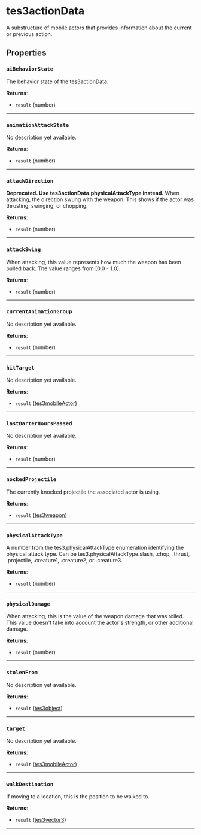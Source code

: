 # tes3actionData

A substructure of mobile actors that provides information about the current or previous action.

## Properties

### `aiBehaviorState`

The behavior state of the tes3actionData.

**Returns**:

* `result` (number)

***

### `animationAttackState`

No description yet available.

**Returns**:

* `result` (number)

***

### `attackDirection`

**Deprecated. Use tes3actionData.physicalAttackType instead.** When attacking, the direction swung with the weapon. This shows if the actor was thrusting, swinging, or chopping.

**Returns**:

* `result` (number)

***

### `attackSwing`

When attacking, this value represents how much the weapon has been pulled back. The value ranges from [0.0 - 1.0].

**Returns**:

* `result` (number)

***

### `currentAnimationGroup`

No description yet available.

**Returns**:

* `result` (number)

***

### `hitTarget`

No description yet available.

**Returns**:

* `result` ([tes3mobileActor](../../types/tes3mobileActor))

***

### `lastBarterHoursPassed`

No description yet available.

**Returns**:

* `result` (number)

***

### `nockedProjectile`

The currently knocked projectile the associated actor is using.

**Returns**:

* `result` ([tes3weapon](../../types/tes3weapon))

***

### `physicalAttackType`

A number from the tes3.physicalAttackType enumeration identifying the physical attack type. Can be tes3.physicalAttackType.slash, .chop, .thrust, .projectile, .creature1, .creature2, or .creature3.

**Returns**:

* `result` (number)

***

### `physicalDamage`

When attacking, this is the value of the weapon damage that was rolled. This value doesn't take into account the actor's strength, or other additional damage.

**Returns**:

* `result` (number)

***

### `stolenFrom`

No description yet available.

**Returns**:

* `result` ([tes3object](../../types/tes3object))

***

### `target`

No description yet available.

**Returns**:

* `result` ([tes3mobileActor](../../types/tes3mobileActor))

***

### `walkDestination`

If moving to a location, this is the position to be walked to.

**Returns**:

* `result` ([tes3vector3](../../types/tes3vector3))

***

